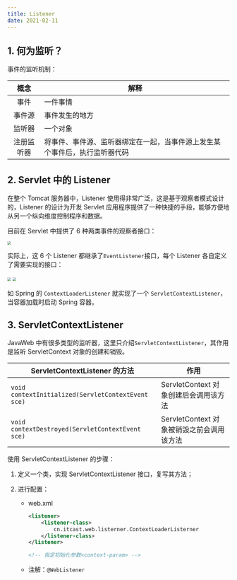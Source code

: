 ```yaml
---
title: Listener
date: 2021-02-11
---
```


## 1. 何为监听？

事件的监听机制：

|    概念    | 解释                                                         |
| :--------: | ------------------------------------------------------------ |
|    事件    | 一件事情                                                     |
|   事件源   | 事件发生的地方                                               |
|   监听器   | 一个对象                                                     |
| 注册监听器 | 将事件、事件源、监听器绑定在一起，当事件源上发生某个事件后，执行监听器代码 |

## 2. Servlet 中的 Listener

在整个 Tomcat 服务器中，Listener 使用得非常广泛，这是基于观察者模式设计的，Listener 的设计为开发 Servlet 应用程序提供了一种快捷的手段，能够方便地从另一个纵向维度控制程序和数据。

目前在 Servlet 中提供了 6 种两类事件的观察者接口：

<img src="https://figure-bed.chua-n.com/JavaWeb/后端/27.png" style="zoom:50%;" />

实际上，这 6 个 Listener 都继承了`EventListener`接口，每个 Listener 各自定义了需要实现的接口：

<img src="https://figure-bed.chua-n.com/JavaWeb/后端/28.png" style="zoom:50%;" />

<img src="https://figure-bed.chua-n.com/JavaWeb/后端/29.png" style="zoom:50%;" />

如 Spring 的 `ContextLoaderListener` 就实现了一个 `ServletContextListener`，当容器加载时启动 Spring 容器。

## 3. ServletContextListener

JavaWeb 中有很多类型的监听器，这里只介绍`ServletContextListener`，其作用是监听 ServletContext 对象的创建和销毁。

| ServletContextListener 的方法                       | 作用                                     |
| -------------------------------------------------- | ---------------------------------------- |
| `void contextInitialized(ServletContextEvent sce)` | ServletContext 对象创建后会调用该方法     |
| `void contextDestroyed(ServletContextEvent sce)`   | ServletContext 对象被销毁之前会调用该方法 |

使用 ServletContextListener 的步骤：

1. 定义一个类，实现 ServletContextListener 接口，复写其方法；

2. 进行配置：

    - web.xml

        ```xml
        <listener>
            <listener-class>   
                cn.itcast.web.listerner.ContextLoaderListerner
            </listener-class>
        </listener>
        
        <!-- 指定初始化参数<context-param> -->
        ```

    - 注解：`@WebListener`
